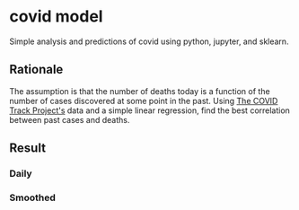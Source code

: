# covid model

Simple analysis and predictions of covid using python, jupyter, and sklearn.

## Rationale

The assumption is that the number of deaths today is a function of the number of cases discovered at some point in the past. Using [The COVID Track Project's](https://covidtracking.com/data) data and a simple linear regression, find the best correlation between past cases and deaths.

## Result

### Daily


### Smoothed